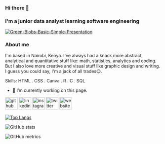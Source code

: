 ### Hi there 🍃

### I'm a junior data analyst learning software engineering

<a href="https://ibb.co/5jq9cLF"><img src="https://i.ibb.co/VCXNBTm/Green-Blobs-Basic-Simple-Presentation.png" alt="Green-Blobs-Basic-Simple-Presentation" border="0"></a>

### About me

I'm based in Nairobi, Kenya. I've always had a knack more abstract, analytical and quantitative stuff like: math, statistics, analytics and coding. But I also love more creative and visual stuff like graphic design and writing. I guess you could say, I'm a jack of all trades😉.

Skills: HTML . CSS . Canva . R . C . SQL

- 🔭 I’m currently working on this page. 


[<img src='https://cdn.jsdelivr.net/npm/simple-icons@3.0.1/icons/github.svg' alt='github' height='40'>](https://github.com/joanweru)  [<img src='https://cdn.jsdelivr.net/npm/simple-icons@3.0.1/icons/linkedin.svg' alt='linkedin' height='40'>](https://www.linkedin.com/in/https://www.linkedin.com/in/joan-weru-6b601b1b7//)  [<img src='https://cdn.jsdelivr.net/npm/simple-icons@3.0.1/icons/instagram.svg' alt='instagram' height='40'>](https://www.instagram.com/444.nyokabi/)  [<img src='https://cdn.jsdelivr.net/npm/simple-icons@3.0.1/icons/twitter.svg' alt='twitter' height='40'>](https://twitter.com/444nyokabi)  [<img src='https://cdn.jsdelivr.net/npm/simple-icons@3.0.1/icons/icloud.svg' alt='website' height='40'>](https://joanweru.github.io/)  

[![Top Langs](https://github-readme-stats.vercel.app/api/top-langs/?username=joanweru)](https://github.com/anuraghazra/github-readme-stats)

![GitHub stats](https://github-readme-stats.vercel.app/api?username=joanweru&show_icons=true)  

![GitHub metrics](https://metrics.lecoq.io/joanweru)  

